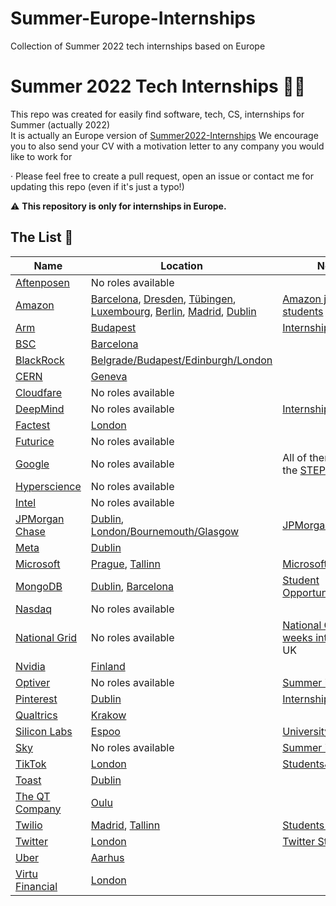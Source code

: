 # Summer-Europe-Internships
Collection of Summer 2022 tech internships  based on Europe
# Summer 2022 Tech Internships 👩‍💻
This repo was created for easily find software, tech, CS, internships for Summer (actually 2022)                                                            
It is actually an Europe version of [Summer2022-Internships](https://github.com/pittcsc/Summer2022-Internships)
We encourage you to also send your CV with a motivation letter to any company you would like to work for

· Please feel free to create a pull request, open an issue or contact me for updating this repo (even if it's just a typo!)

:warning: **This repository is only for internships in Europe.**

## The List 👔

| Name  |  Location |  Notes |
|---|---|-------------|
| [Aftenposen](https://www.linkedin.com/company/aftenposten/) | No roles available ||
| [Amazon](https://www.amazon.jobs/) | [Barcelona](https://www.amazon.jobs/es/jobs/1709010/software-development-engineer-internship-2022-barcelona-spain),  [Dresden](https://www.amazon.jobs/es/jobs/1793688/software-development-engineer-internship-2022-dresden-germany), [Tübingen](https://www.amazon.jobs/es/jobs/1793680/software-development-engineer-internship-4-6-months-2022-tubingen-germany), [Luxembourg](https://www.amazon.jobs/es/jobs/1775442/software-development-engineer-internship-2022-luxembourg), [Berlin](https://www.amazon.jobs/es/jobs/1729097/software-development-engineer-intern-2022-berlin), [Madrid](https://www.amazon.jobs/es/jobs/1709009/software-development-engineer-internship-2022-madrid-spain), [Dublin](https://www.amazon.jobs/es/jobs/1694116/software-development-engineer-internship-2022-dublin) | [Amazon jobs for students](https://www.amazon.jobs/es/teams/internships-for-students) |
| [Arm](https://careers.arm.com/)| [Budapest](https://careers.arm.com/job/budapest/2022-software-engineer-intern/33099/19507006560) |[Internships](https://careers.arm.com/search-jobs?acm=8097040&alrpm=ALL&ascf=[%7B%22key%22:%22ALL%22,%22value%22:%22%22%7D])|
| [BSC](https://www.bsc.es/join-us/) | [Barcelona](https://www.bsc.es/join-us/excellence-career-opportunities/bsc-international-summer-hpc-internship-programme) ||
| [BlackRock](https://careers.blackrock.com/) | [Belgrade/Budapest/Edinburgh/London](https://blackrock.tal.net/vx/lang-en-GB/mobile-0/brand-3/xf-730d836e367b/candidate/so/pm/1/pl/1/opp/5365-Summer-Analyst-Program-EMEA/en-GB) ||
| [CERN](https://home.cern/) | [Geneva](https://jobs.smartrecruiters.com/ni/CERN/bb3ce4d8-a9e3-4cac-a3f4-afc1fd4dc727-short-term-internship-2022) | |
| [Cloudfare](https://www.cloudflare.com/careers/) | No roles available ||
| [DeepMind](https://deepmind.com/careers) | No roles available | [Internships](https://deepmind.com/careers/internships)|
| [Factest](https://www.factset.com/careers) | [London](https://factset.wd1.myworkdayjobs.com/en-US/FactSetCareers/job/London-GBR/Software-Engineering-Intern-London---Summer-2022_R12552?source=Linkedin) ||
| [Futurice](https://futurice.com/careers) | No roles available ||
| [Google](https://careers.google.com/) | No roles available | All of them are from the [STEP Program](https://buildyourfuture.withgoogle.com/programs/step/) |
| [Hyperscience](https://jobs.lever.co/hyperscience) | No roles available ||
| [Intel](https://jobs.intel.com/) | No roles available ||
| [JPMorgan Chase](https://careers.jpmorgan.com/us/en/students/programs) | [Dublin](https://jpmc.fa.oraclecloud.com/hcmUI/CandidateExperience/en/sites/CX_1001/job/210121949/?utm_medium=jobshare), [London/Bournemouth/Glasgow](https://jpmc.fa.oraclecloud.com/hcmUI/CandidateExperience/en/sites/CX_1001/job/210121315/?utm_medium=jobshare)  | [JPMorgan Students](https://careers.jpmorgan.com/us/en/students/programs/software-engineer-summer#careers-section7) |
| [Meta](https://www.metacareers.com/jobs) | [Dublin](https://www.metacareers.com/v2/jobs/2970434563228951/) ||
| [Microsoft](https://careers.microsoft.com/us/en) | [Prague](https://careers.microsoft.com/students/us/en/job/1091346/Software-engineering-Internship-opportunities-Czech-Republic-Start-date-Summer-2022), [Tallinn](https://careers.microsoft.com/students/us/en/job/1091348/Software-engineering-Internship-opportunities-Estonia-Start-date-Summer-2022) | [Microsoft Students](https://careers.microsoft.com/students/us/en)|
| [MongoDB](https://www.mongodb.com/careers) | [Dublin](https://www.mongodb.com/careers/jobs/3713627), [Barcelona](https://www.mongodb.com/careers/jobs/3742777) | [Student Opportunities](https://www.mongodb.com/careers/departments/college-students) |
| [Nasdaq](https://nasdaq.wd1.myworkdayjobs.com/en-US/Global_External_Site?source=10129) | No roles available |
| [National Grid](https://careers.nationalgrid.com/) | No roles available | [National Grid 12-weeks intern](https://careers.nationalgrid.com/new-talent/undergraduates/12-week-summer-internship) - Only UK|
| [Nvidia](https://nvidia.wd5.myworkdayjobs.com/NVIDIAExternalCareerSite) | [Finland](https://nvidia.wd5.myworkdayjobs.com/en-US/UniversityJobs/job/Finland-Helsinki/System-Software-Intern---Summer-2022_JR1950977-1) ||
| [Optiver](https://www.optiver.com/working-at-optiver/career-opportunities/) | No roles available | [Summer internships](https://www.optiver.com/internships/)|
| [Pinterest](https://www.pinterestcareers.com/) | [Dublin](https://www.pinterestcareers.com/job/14097616/) | [Internship/University](https://www.pinterestcareers.com/early-career/internship-university-grad-phd-programs/) |
| [Qualtrics](https://www.qualtrics.com/careers/us/en) | [Krakow](https://www.qualtrics.com/careers/us/en/job/QUALUS3676396EXTERNALENUS/Software-Engineering-Intern-Summer-2022?utm_source=careerarc&utm_medium=phenom-feeds&gh_src=6b4eb58a1) | |
| [Silicon Labs](https://jobs.jobvite.com/silabs/) | [Espoo](https://jobs.jobvite.com/silabs/job/os3qhfwW?__jvst=Job%20Board&__jvsd=LinkedIn) | [University Recruiting](https://jobs.jobvite.com/silabs/jobs/team?c=University%20Recruiting) |
| [Sky](https://careers.sky.com/)| No roles available | [Summer internships](https://careers.sky.com/earlycareers/summerinternships/)|
| [TikTok](https://careers.tiktok.com/) | [London](https://careers.tiktok.com/position/7005892948168722701/detail) | [Students&Grads](https://careers.tiktok.com/position?type=3) |
| [Toast](https://careers.toasttab.com/) | [Dublin](https://boards.greenhouse.io/embed/job_app?token=3461165&gh_src=dbd19ebc1&s=LinkedIn&source=LinkedIn) ||
| [The QT Company](https://the-qt-company.breezy.hr/) | [Oulu](https://www.qt.io/open-positions/trainee-1540374916?hsLang=en) ||
| [Twilio](https://www.twilio.com/company/jobs) | [Madrid](https://boards.greenhouse.io/twilio/jobs/3427007), [Tallinn](https://boards.greenhouse.io/twilio/jobs/3786590) | [Students position](https://www.twilio.com/company/jobs?department=students#open-positions) |
| [Twitter](https://careers.twitter.com/) | [London](https://jobs.smartrecruiters.com/ni/Twitter2/434ede5b-2775-4628-aee5-fbd573936a25-2022-engineering-internships-europe-middle-east-africa-emea-) | [Twitter Students](https://careers.twitter.com/en/early-career.html) |
| [Uber](https://www.uber.com/us/en/careers/) | [Aarhus](https://university-uber.icims.com/jobs/109302/job?iis=marketing&iisn=Linkedin&iisp=paid&linkedin_sponsored=sponsored&rx_campaign=Linkedin1&rx_group=1462&rx_job=109302&rx_medium=post&rx_r=none&rx_source=Linkedin&rx_ts=20211103T060338Z&rx_viewer=ff74d6fb6afd11ec8227b31c4950d5dc16730add8510453cbd0a11ca9d42f7e7&mobile=false&width=1030&height=500&bga=true&needsRedirect=false&jan1offset=60&jun1offset=120) ||
|[Virtu Financial](https://www.virtu.com/careers/) | [London](https://boards.greenhouse.io/virtu/jobs/5753062002)||
